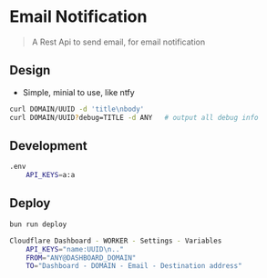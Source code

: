 # Email Notification

> A Rest Api to send email, for email notification

## Design

- Simple, minial to use, like ntfy

```sh
curl DOMAIN/UUID -d 'title\nbody'
curl DOMAIN/UUID?debug=TITLE -d ANY   # output all debug info
```

## Development

```sh
.env
	API_KEYS=a:a
```

## Deploy

```sh
bun run deploy

Cloudflare Dashboard - WORKER - Settings - Variables
	API_KEYS="name:UUID\n.."
	FROM="ANY@DASHBOARD_DOMAIN"
	TO="Dashboard - DOMAIN - Email - Destination address"
```